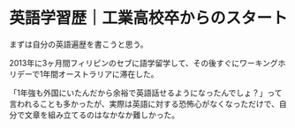 # 英語学習歴｜工業高校卒からのスタート
まずは自分の英語遍歴を書こうと思う。

2013年に3ヶ月間フィリピンのセブに語学留学して、その後すぐにワーキングホリデーで1年間オーストラリアに滞在した。

「1年強も外国にいたんだから余裕で英語話せるようになったんでしょ？」って言われることも多かったが、実際は英語に対する恐怖心がなくなっただけで、自分で文章を組み立てるのはなかなか難しかった。
